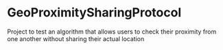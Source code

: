 # GeoProximitySharingProtocol
Project to test an algorithm that allows users to check their proximity from one another without sharing their actual location

